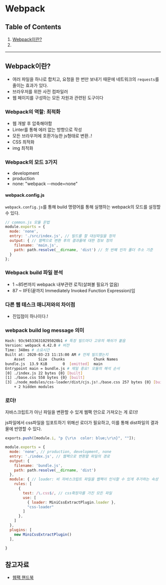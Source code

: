 # Webpack



## Table of Contents

1. [Webpack이란?](#Webpack이란?)
1. 

---



## Webpack이란?

- 여러 파일을 하나로 합치고, 요청을 한 번만 보내기 때문에 네트워크의 `requests`를 줄이는 효과가 있다.
- 브라우저를 위한 사전 컴파일러
- 웹 페이지를 구성하는 모든 자원과 관련된 도구이다



### Webpack의 역할: 최적화

- 웹 개발 후 압축해야함
- Linter를 통해 에러 없는 방향으로 작성
- 모든 브라우저에 호환가능한 js형태로 변환..!
- CSS 최적화
- img 최적화

### Webpack의 모드 3가지
- development
- production
- none: "webpack --mode=none"

#### webpack.config.js
`webpack.config.js`를 통해 
build 명령어를 통해 실행하는 webpack의 모드를 설정할 수 있다.

```javascript
// common.js 모듈 문법
module.exports = {
  mode: 'none',
  entry: './src/index.js', // 빌드를 할 대상파일을 정의
  output: { // 웹팩으로 변환 후의 결과물에 대한 정보 정의
    filename: 'main.js',
    path: path.resolve(__dirname, 'dist') // 첫 번째 인자 폴더 주소 기준
  }
};
```



### Webpack build 파일 분석
- 1 ~85번까지 webpack 내부관련 로직(살펴볼 필요가 없음)
- 87 ~ IIFE(끝까지 Immediately Invoked Function Expression)임

### 다른 웹 테스크 매니저와의 차이점
- 진입점이 하나이다.!

### webpack build log message 의미

```bash
Hash: 93c945336310295020b1 # 특정 빌드마다 고유의 해쉬가 붙음
Version: webpack 4.42.0 # 버전
Time: 348ms # 소요시간
Built at: 2020-03-23 11:15:00 AM # 언제 빌드했는지
    Asset      Size  Chunks             Chunk Names
bundle.js  13.9 KiB       0  [emitted]  main
Entrypoint main = bundle.js # 제일 중요! 모듈의 해석 순서
[0] ./index.js 22 bytes {0} [built]
[1] ./base.css 558 bytes {0} [built]
[3] ./node_modules/css-loader/dist/cjs.js!./base.css 257 bytes {0} [built]
    + 2 hidden modules
```

### 로더!
자바스크립트가 아닌 파일을 변환할 수 있게 웹팩 안으로 가져오는 게 로더!

js파일에서 css파일을 임포트하기 위해선 로더가 필요하고, 이를 통해 dist파일의 결과물에 반영할 수 있다.

```javascript
exports.push([module.i, "p {\r\n  color: blue;\r\n}", ""]);
```

```javascript
module.exports = {
  mode: 'none', // production, development, none
  entry: './index.js', // 웹팩으로 변환할 파일의 경로
  output: {
    filename: 'bundle.js',
    path: path.resolve(__dirname, 'dist')
  },
  module: { // loader: 비 자바스크립트 파일을 웹팩이 인식할 수 있게 추가하는 속성
    rules: [
      {
        test: /\.css$/, // css확장자를 가진 모든 파일
        use: [
          { loader: MiniCssExtractPlugin.loader },
          "css-loader"
        ]
      },
    ]
  },
  plugins: [
    new MiniCssExtractPlugin()
  ],

}
```





## 참고자료

- [웹팩 핸드북](https://joshua1988.github.io/webpack-guide/)
